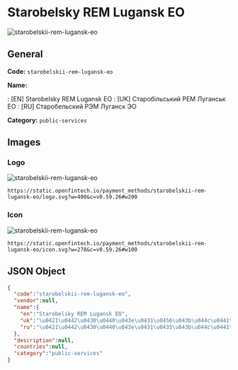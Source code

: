 
# Starobelsky REM Lugansk EO 
![starobelskii-rem-lugansk-eo](https://static.openfintech.io/payment_methods/starobelskii-rem-lugansk-eo/logo.svg?w=400&c=v0.59.26#w200)  

## General 
**Code:** `starobelskii-rem-lugansk-eo` 
 
**Name:** 
 
:	[EN] Starobelsky REM Lugansk EO 
:	[UK] Старобільський РЕМ Луганськ ЕО 
:	[RU] Старобельский РЭМ Луганск ЭО 
 
**Category:** `public-services` 
 

## Images 

### Logo 
![starobelskii-rem-lugansk-eo](https://static.openfintech.io/payment_methods/starobelskii-rem-lugansk-eo/logo.svg?w=400&c=v0.59.26#w200)  

```
https://static.openfintech.io/payment_methods/starobelskii-rem-lugansk-eo/logo.svg?w=400&c=v0.59.26#w200
```  

### Icon 
![starobelskii-rem-lugansk-eo](https://static.openfintech.io/payment_methods/starobelskii-rem-lugansk-eo/icon.svg?w=278&c=v0.59.26#w100)  

```
https://static.openfintech.io/payment_methods/starobelskii-rem-lugansk-eo/icon.svg?w=278&c=v0.59.26#w100
```  

## JSON Object 

```json
{
  "code":"starobelskii-rem-lugansk-eo",
  "vendor":null,
  "name":{
    "en":"Starobelsky REM Lugansk EO",
    "uk":"\u0421\u0442\u0430\u0440\u043e\u0431\u0456\u043b\u044c\u0441\u044c\u043a\u0438\u0439 \u0420\u0415\u041c \u041b\u0443\u0433\u0430\u043d\u0441\u044c\u043a \u0415\u041e",
    "ru":"\u0421\u0442\u0430\u0440\u043e\u0431\u0435\u043b\u044c\u0441\u043a\u0438\u0439 \u0420\u042d\u041c \u041b\u0443\u0433\u0430\u043d\u0441\u043a \u042d\u041e"
  },
  "description":null,
  "countries":null,
  "category":"public-services"
}
```  
